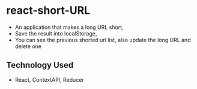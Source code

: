 # react-short-URL
* An application that makes a long URL short, 
* Save the result into localStorage,
* You can see the previous shorted url list, also update the long URL and delete one

## Technology Used
* React, ContextAPI, Reducer
